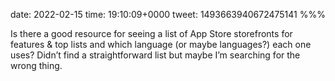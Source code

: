 date: 2022-02-15
time: 19:10:09+0000
tweet: 1493663940672475141
%%%

Is there a good resource for seeing a list of App Store storefronts for features &amp; top lists and which language (or maybe languages?) each one uses? Didn’t find a straightforward list but maybe I’m searching for the wrong thing.
